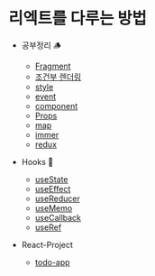 # 리엑트를 다루는 방법

- 공부정리 🪵

  - [Fragment](https://github.com/HWANBINYOO/React-study/blob/main/READMEMDS/Fragment.md)
  - [조건부 렌더링](https://github.com/HWANBINYOO/React-study/blob/main/READMEMDS/&&.md)
  - [style](https://github.com/HWANBINYOO/React-study/blob/main/READMEMDS/style.md)
  - [event](https://github.com/HWANBINYOO/React-study/blob/main/READMEMDS/event.md)
  - [component](https://github.com/HWANBINYOO/React-study/blob/main/READMEMDS/component.md)
  - [Props](https://github.com/HWANBINYOO/React-study/blob/main/READMEMDS/Props.md)
  - [map](https://github.com/HWANBINYOO/React-study/blob/main/READMEMDS/map.md)
  - [immer](https://github.com/HWANBINYOO/React-study/blob/main/immer-tutorial/README.md)
  - [redux](https://github.com/HWANBINYOO/React-study/blob/main/vanilla-redux/REAMDE.md)

- Hooks 🤔

  - [useState](https://github.com/HWANBINYOO/React-study/blob/main/READMEMDS/useState.md)
  - [useEffect](https://github.com/HWANBINYOO/React-study/blob/main/READMEMDS/useEffect.md)
  - [useReducer](https://github.com/HWANBINYOO/React-study/blob/main/READMEMDS/useReducer.md)
  - [useMemo](https://github.com/HWANBINYOO/React-study/blob/main/READMEMDS/useMemo.md)
  - [useCallback](https://github.com/HWANBINYOO/React-study/blob/main/READMEMDS/useCallback.md)
  - [useRef](https://github.com/HWANBINYOO/React-study/blob/main/READMEMDS/useRef.md)

- React-Project

  - [todo-app](https://github.com/HWANBINYOO/React-study/blob/main/todo-app/README.md)
